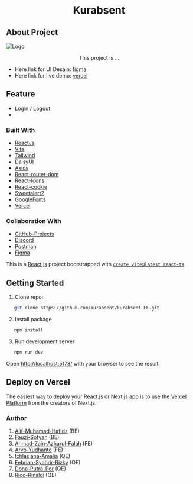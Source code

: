 <h1 align="center">Kurabsent</h1>

## About Project

<img align="center" src="" alt="Logo" />

<p align="center">This project is ...</p>

* Here link for UI Desain: [figma](https://www.figma.com/file/cZpF1xOCyqD7SrkJqtjCS7/Absensi-Online-(Community)?node-id=0%3A1&t=xPenL5IMZgIAMyWG-1)
* Here link for live demo: [vercel]()

## Feature

* Login / Logout
* 

### Built With

* [ReactJs](https://reactjs.org/)
* [Vite](https://vitejs.dev/)
* [Tailwind](https://tailwindcss.com/)
* [DaisyUI](https://daisyui.com/)
* [Axios](https://axios-http.com/)
* [React-router-dom](https://reactrouter.com/)
* [React-Icons](https://react-icons.github.io/)
* [React-cookie](https://www.npmjs.com/package/react-cookie)
* [Sweetalert2](https://sweetalert2.github.io/)
* [GoogleFonts](https://fonts.google.com/)
* [Vercel](https://vercel.com/)

### Collaboration With

* [GitHub-Projects](https://github.com/orgs/four-squad/projects)
* [Discord](https://discord.com/)
* [Postman](https://www.postman.com/)
* [Figma](figma.com)

This is a [React.js](https://reactjs.org/) project bootstrapped with [`create vite@latest react-ts`](https://vitejs.dev/).

## Getting Started

1. Clone repo:
```sh
   git clone https://github.com/kurabsent/kurabsent-FE.git
   ```
2. Install package
```sh
   npm install
   ```
3. Run development server
```sh
   npm run dev
   ```

Open [http://localhost:5173/](http://localhost:5173/) with your browser to see the result.

## Deploy on Vercel

The easiest way to deploy your React.js or Next.js app is to use the [Vercel Platform](https://vercel.com/new?utm_medium=default-template&filter=next.js&utm_source=create-next-app&utm_campaign=create-next-app-readme) from the creators of Next.js.


### Author

1. [Alif-Muhamad-Hafidz](https://github.com/fauzilax) (BE) 
2. [Fauzi-Sofyan](https://github.com/AlifMuhamadHafidz) (BE) 
3. [Ahmad-Zain-Azharul-Falah](https://github.com/zenzett) (FE)
4. [Aryo-Yudhanto](https://github.com/aryoyudhanto) (FE)
5. [Ichlasiana-Amalia](https://github.com/ichlasiana) (QE)
6. [Febrian-Syahrir-Rizky](https://github.com/rizkysyahrir) (QE)
7. [Dona-Putra-Por](https://github.com/donaputra) (QE)
8. [Rico-Rinaldi](https://github.com/RicoRinaldi93) (QE)
